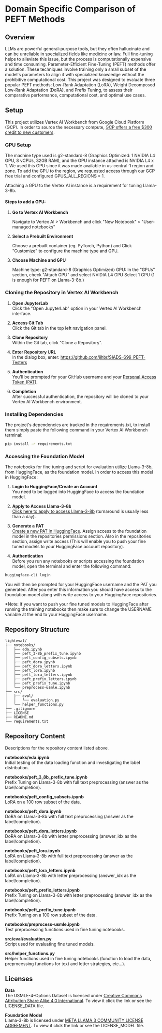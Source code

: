 # Domain Specific Comparison of PEFT Methods

## Overview
LLMs are powerful general-purpose tools, but they often hallucinate and can be unreliable in specialized fields like medicine or law. Full fine-tuning helps to alleviate this issue, but the process is computationally expensive and time consuming. Parameter-Efficient Fine-Tuning (PEFT) methods offer a solution. These techniques involve training only a small subset of the model's parameters to align it with specialized knowledge without the prohibitive computational cost. This project was designed to evaluate three popular PEFT methods: Low-Rank Adaptation (LoRA), Weight Decomposed Low-Rank Adaptation (DoRA), and Prefix Tuning, to assess their comparative performance, computational cost, and optimal use cases.

## Setup
This project utilizes Vertex AI Workbench from Google Cloud Platform (GCP). In order to source the necessary compute, [GCP offers a free $300 credit to new customers](https://cloud.google.com/free?_gl=1*8qysm5*_ga*MTYzNzQ4MjUwMy4xNzQ4OTA2NDEz*_ga_WH2QY8WWF5*czE3NTM0Nzg3MzQkbzMyJGcxJHQxNzUzNDc4OTczJGo2MCRsMCRoMA..&hl=en).  

### GPU Setup

The machine type used is g2-standard-8 (Graphics Optimized: 1 NVIDIA L4 GPU, 8 vCPUs, 32GB RAM), and the GPU instance attached is NVIDIA L4 x 1. We used this GPU since it was made available in us-central-1 region and zone. To add the GPU to the region, we requested access through our GCP free trial and configured GPUS_ALL_REGIONS = 1.

Attaching a GPU to the Vertex AI instance is a requirement for tuning Llama-3-8b. 

#### Steps to add a GPU:
1. **Go to Vertex AI Workbench**

   Navigate to Vertex AI > Workbench and click "New Notebook" > "User-managed notebooks"

3. **Select a Prebuilt Environment**

   Choose a prebuilt container (eg. PyTorch, Python) and Click "Customize" to configure the machine type and GPU.

4. **Choose Machine and GPU**

   Machine type: g2-standard-8 (Graphics Optimized)
   GPU: In the "GPUs" section, check "Attach GPU" and select NVIDIA L4 GPU
   Select 1 GPU (1 is enough for PEFT on Llama-3-8b.)


### Cloning the Repository in Vertex AI Workbench

1. **Open JupyterLab**  
   Click the "Open JupyterLab" option in your Vertex AI Workbench interface.

2. **Access Git Tab**  
   Click the Git tab in the top left navigation panel.

3. **Clone Repository**  
   Within the Git tab, click "Clone a Repository".

4. **Enter Repository URL**  
   In the dialog box, enter: https://github.com/jihbr/SIADS-699_PEFT-Testers

5. **Authentication**  
You'll be prompted for your GitHub username and your [Personal Access Token (PAT)](https://docs.github.com/en/authentication/keeping-your-account-and-data-secure/managing-your-personal-access-tokens).

7. **Completion**  
After successful authentication, the repository will be cloned to your Vertex AI Workbench environment.

### Installing Dependencies
The project's dependencies are tracked in the requirements.txt, to install them simply paste the following command in your Vertex AI Workbench terminal:

```bash
pip install -r requirements.txt
```
### Accessing the Foundation Model
The notebooks for fine tuning and script for evaluation utilize Llama-3-8b, from HuggingFace, as the foundation model. In order to access this model in HuggingFace:

1. **Login to HuggingFace/Create an Account**  
You need to be logged into HuggingFace to access the foundation model.

2. **Apply to Access Llama-3-8b**  
[Click here to apply to access Llama-3-8b](https://huggingface.co/meta-llama/Meta-Llama-3-8B) (turnaround is usually less than a day).

3. **Generate a PAT**  
[Create a new PAT in HuggingFace](https://huggingface.co/settings/tokens). Assign access to the foundation model in the repositories permissions section. Also in the repositories section, assign write access (This will enable you to push your fine tuned models to your HuggingFace account repository).  

4. **Authentication**  
Before you run any notebooks or scripts accessing the foundation model, open the terminal and enter the following command:  

```bash
huggingface-cli login
```  

You will then be prompted for your HuggingFace username and the PAT you generated. After you enter this information you should have access to the foundation model along with write access to your HuggingFace repositories.  

*Note: If you want to push your fine tuned models to HuggingFace after running the training notebooks then make sure to change the USERNAME variable at the end to your HuggingFace username.  



## Repository Structure
```
lighteval/
├── notebooks/
│   ├── eda.ipynb 
│   ├── peft_3-8b_prefix_tune.ipynb
│   ├── peft_config_subsets.ipynb
│   ├── peft_dora.ipynb
│   ├── peft_dora_letters.ipynb
│   ├── peft_lora.ipynb
│   ├── peft_lora_letters.ipynb
│   ├── peft_prefix_letters.ipynb
│   ├── peft_prefix_tune.ipynb
│   └── preprocess-usmle.ipynb
├── src/
│   ├── eval/
│   │   └── evaluation.py
│   └── helper_functions.py
├── .gitignore
├── LICENSE
├── README.md
└── requirements.txt
```

## Repository Content
Descriptions for the repository content listed above.  

**notebooks/eda.ipynb**  
Initial testing of the data loading function and investigating the label distribution.  

**notebooks/peft_3_8b_prefix_tune.ipynb**   
Prefix Tuning on Llama-3-8b with full text preprocessing (answer as the label/completion).  

**notebooks/peft_config_subsets.ipynb**    
LoRA on a 100 row subset of the data.  

**notebooks/peft_dora.ipynb**  
DoRA on Llama-3-8b with full text preprocessing (answer as the label/completion).  

**notebooks/peft_dora_letters.ipynb**    
DoRA on Llama-3-8b with letter preprocessing (answer_idx as the label/completion).  

**notebooks/peft_lora.ipynb**  
LoRA on Llama-3-8b with full text preprocessing (answer as the label/completion).  

**notebooks/peft_lora_letters.ipynb**  
LoRA on Llama-3-8b with letter preprocessing (answer_idx as the label/completion).  

**notebooks/peft_prefix_letters.ipynb**   
Prefix Tuning on Llama-3-8b with letter preprocessing (answer_idx as the label/completion).  

**notebooks/peft_prefix_tune.ipynb**   
Prefix Tuning on a 100 row subset of the data.  

**notebooks/preprocess-usmle.ipynb**  
Test preprocessing functions used in fine tuning notebooks.  

**src/eval/evaluation.py**   
Script used for evaluating fine tuned models.

**src/helper_functions.py**  
Helper functions used in fine tuning notebooks (function to load the data, preprocessing functions for text and letter strategies, etc...).  

## Licenses  
**Data**  
The USMLE-4-Options Dataset is licensed under [Creative Commons Attribution Share Alike 4.0 International](https://huggingface.co/datasets/choosealicense/licenses/blob/main/markdown/cc-by-sa-4.0.md). To view it click the link or see the LICENSE_DATA file.  

**Foundation Model**  
Llama-3-8b is licensed under [META LLAMA 3 COMMUNITY LICENSE AGREEMENT](https://huggingface.co/meta-llama/Meta-Llama-3-8B/blob/main/LICENSE). To view it click the link or see the LICENSE_MODEL file.



